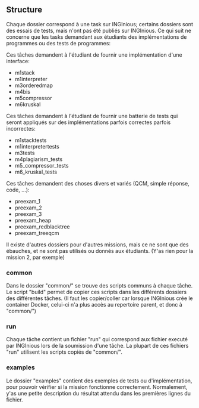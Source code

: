 ## Structure

Chaque dossier correspond à une task sur INGInious; certains dossiers sont des essais de tests, mais n'ont pas été publiés sur INGInious. Ce qui suit ne concerne que les tasks demandant aux étudiants des implémentations de programmes ou des tests de programmes:

Ces tâches demandent à l'étudiant de fournir une implémentation d'une interface:

* m1stack
* m1interpreter
* m3orderedmap
* m4bis
* m5compressor
* m6kruskal

Ces tâches demandent à l'étudiant de fournir une batterie de tests qui seront appliqués sur des implémentations parfois correctes parfois incorrectes:

* m1stacktests
* m1interpretertests
* m3tests
* m4plagiarism_tests
* m5_compressor_tests
* m6_kruskal_tests

Ces tâches demandent des choses divers et variés (QCM, simple réponse, code, ...):

* preexam_1
* preexam_2
* preexam_3
* preexam_heap
* preexam_redblacktree
* preexam_treeqcm

Il existe d'autres dossiers pour d'autres missions, mais ce ne sont que des ébauches, et ne sont pas utilisés ou donnés aux étudiants. (Y'as rien pour la mission 2, par exemple)

### common

Dans le dossier "common/" se trouve des scripts communs à chaque tâche. Le script "build" permet de copier ces scripts dans les différents dossiers des différentes tâches. (Il faut les copier/coller car lorsque INGInious crée le container Docker, celui-ci n'a plus accès au repertoire parent, et donc à "common/")

### run

Chaque tâche contient un fichier "run" qui correspond aux fichier executé par INGInious lors de la soumission d'une tâche. La plupart de ces fichiers "run" utilisent les scripts copiés de "common/".

### examples

Le dossier "examples" contient des exemples de tests ou d'implémentation, pour pouvoir vérifier si la mission fonctionne correctement. Normalement, y'as une petite description du résultat attendu dans les premières lignes du fichier.
